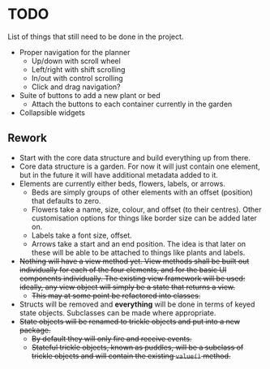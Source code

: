 # TODO

List of things that still need to be done in the project.

- Proper navigation for the planner
    - Up/down with scroll wheel
    - Left/right with shift scrolling
    - In/out with control scrolling
    - Click and drag navigation?
- Suite of buttons to add a new plant or bed
    - Attach the buttons to each container currently in the garden
- Collapsible widgets

## Rework

-   Start with the core data structure and build everything up from there.
-   Core data structure is a garden.
    For now it will just contain one element, but in the future it will have additional metadata added to it.
-   Elements are currently either beds, flowers, labels, or arrows.
    -   Beds are simply groups of other elements with an offset (position) that defaults to zero.
    -   Flowers take a name, size, colour, and offset (to their centres).
        Other customisation options for things like border size can be added later on.
    -   Labels take a font size, offset.
    -   Arrows take a start and an end position.
        The idea is that later on these will be able to be attached to things like plants and labels.
-   ~~Nothing will have a view method yet.
    View methods shall be built out individually for each of the four elements, and for the basic UI components individually.
    The existing view framework will be used: ideally, any view object will simply be a state that returns a view.~~
    -   ~~This may at some point be refactored into classes.~~
-   Structs will be removed and **everything** will be done in terms of keyed state objects.
    Subclasses can be made where appropriate.
-   ~~State objects will be renamed to trickle objects and put into a new package.~~
    -   ~~By default they will only fire and receive events.~~
    -   ~~Stateful trickle objects, known as puddles, will be a subclass of trickle objects and will contain the existing `value()` method.~~
